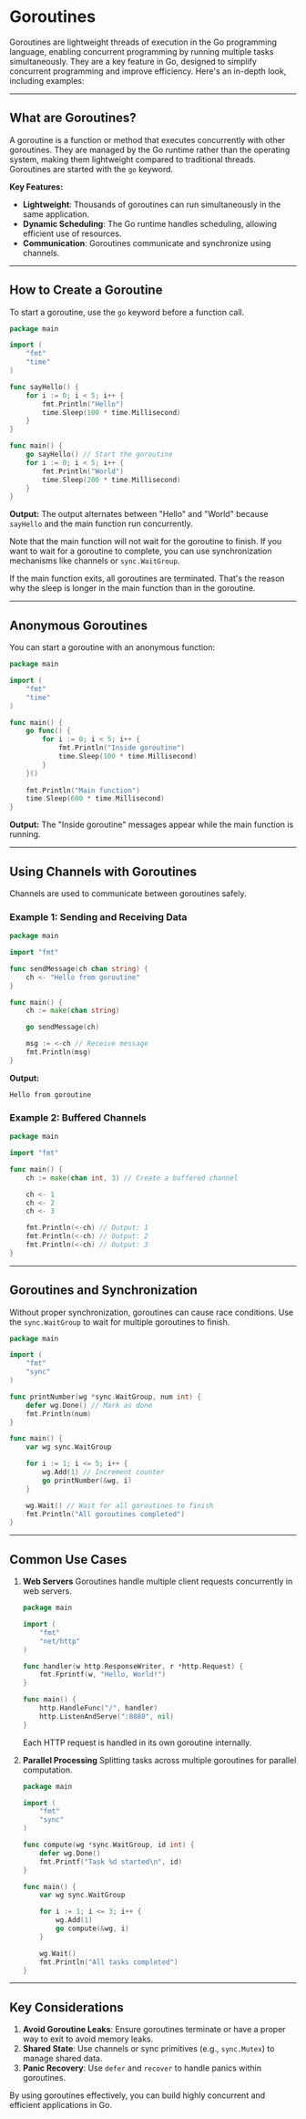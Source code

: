 # Goroutines

Goroutines are lightweight threads of execution in the Go programming language, enabling concurrent programming by running multiple tasks simultaneously. They are a key feature in Go, designed to simplify concurrent programming and improve efficiency. Here's an in-depth look, including examples:

---

## **What are Goroutines?**
A goroutine is a function or method that executes concurrently with other goroutines. They are managed by the Go runtime rather than the operating system, making them lightweight compared to traditional threads. Goroutines are started with the `go` keyword.

**Key Features:**
- **Lightweight**: Thousands of goroutines can run simultaneously in the same application.
- **Dynamic Scheduling**: The Go runtime handles scheduling, allowing efficient use of resources.
- **Communication**: Goroutines communicate and synchronize using channels.

---

## **How to Create a Goroutine**

To start a goroutine, use the `go` keyword before a function call.

```go
package main

import (
	"fmt"
	"time"
)

func sayHello() {
	for i := 0; i < 5; i++ {
		fmt.Println("Hello")
		time.Sleep(100 * time.Millisecond)
	}
}

func main() {
	go sayHello() // Start the goroutine
	for i := 0; i < 5; i++ {
		fmt.Println("World")
		time.Sleep(200 * time.Millisecond)
	}
}
```

**Output:**
The output alternates between "Hello" and "World" because `sayHello` and the main function run concurrently.

Note that the main function will not wait for the goroutine to finish.
If you want to wait for a goroutine to complete, you can use synchronization mechanisms like channels or `sync.WaitGroup`.

If the main function exits, all goroutines are terminated.
That's the reason why the sleep is longer in the main function than in the goroutine.

---

## **Anonymous Goroutines**

You can start a goroutine with an anonymous function:

```go
package main

import (
	"fmt"
	"time"
)

func main() {
	go func() {
		for i := 0; i < 5; i++ {
			fmt.Println("Inside goroutine")
			time.Sleep(100 * time.Millisecond)
		}
	}()
	
	fmt.Println("Main function")
	time.Sleep(600 * time.Millisecond)
}
```

**Output:**
The "Inside goroutine" messages appear while the main function is running.

---

## **Using Channels with Goroutines**

Channels are used to communicate between goroutines safely.

### Example 1: Sending and Receiving Data
```go
package main

import "fmt"

func sendMessage(ch chan string) {
	ch <- "Hello from goroutine"
}

func main() {
	ch := make(chan string)

	go sendMessage(ch)

	msg := <-ch // Receive message
	fmt.Println(msg)
}
```

**Output:**
```
Hello from goroutine
```

### Example 2: Buffered Channels
```go
package main

import "fmt"

func main() {
	ch := make(chan int, 3) // Create a buffered channel

	ch <- 1
	ch <- 2
	ch <- 3

	fmt.Println(<-ch) // Output: 1
	fmt.Println(<-ch) // Output: 2
	fmt.Println(<-ch) // Output: 3
}
```

---

## **Goroutines and Synchronization**

Without proper synchronization, goroutines can cause race conditions. Use the `sync.WaitGroup` to wait for multiple goroutines to finish.

```go
package main

import (
	"fmt"
	"sync"
)

func printNumber(wg *sync.WaitGroup, num int) {
	defer wg.Done() // Mark as done
	fmt.Println(num)
}

func main() {
	var wg sync.WaitGroup

	for i := 1; i <= 5; i++ {
		wg.Add(1) // Increment counter
		go printNumber(&wg, i)
	}

	wg.Wait() // Wait for all goroutines to finish
	fmt.Println("All goroutines completed")
}
```

---

## **Common Use Cases**

1. **Web Servers**
   Goroutines handle multiple client requests concurrently in web servers.

   ```go
   package main

   import (
	   "fmt"
	   "net/http"
   )

   func handler(w http.ResponseWriter, r *http.Request) {
	   fmt.Fprintf(w, "Hello, World!")
   }

   func main() {
	   http.HandleFunc("/", handler)
	   http.ListenAndServe(":8080", nil)
   }
   ```

   Each HTTP request is handled in its own goroutine internally.

2. **Parallel Processing**
   Splitting tasks across multiple goroutines for parallel computation.

   ```go
   package main

   import (
	   "fmt"
	   "sync"
   )

   func compute(wg *sync.WaitGroup, id int) {
	   defer wg.Done()
	   fmt.Printf("Task %d started\n", id)
   }

   func main() {
	   var wg sync.WaitGroup

	   for i := 1; i <= 3; i++ {
		   wg.Add(1)
		   go compute(&wg, i)
	   }

	   wg.Wait()
	   fmt.Println("All tasks completed")
   }
   ```

---

## **Key Considerations**
1. **Avoid Goroutine Leaks**: Ensure goroutines terminate or have a proper way to exit to avoid memory leaks.
2. **Shared State**: Use channels or sync primitives (e.g., `sync.Mutex`) to manage shared data.
3. **Panic Recovery**: Use `defer` and `recover` to handle panics within goroutines.

By using goroutines effectively, you can build highly concurrent and efficient applications in Go.